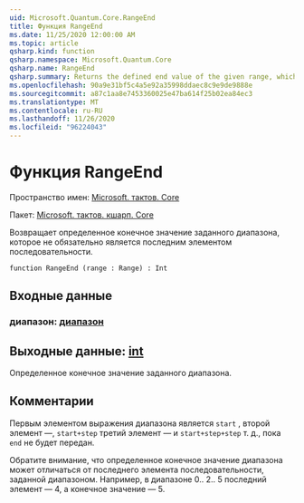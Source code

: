 ```yaml
---
uid: Microsoft.Quantum.Core.RangeEnd
title: Функция RangeEnd
ms.date: 11/25/2020 12:00:00 AM
ms.topic: article
qsharp.kind: function
qsharp.namespace: Microsoft.Quantum.Core
qsharp.name: RangeEnd
qsharp.summary: Returns the defined end value of the given range, which is not necessarily the last element in the sequence.
ms.openlocfilehash: 90a9e31bf5c4a5e92a35998ddaec8c9e9de9888e
ms.sourcegitcommit: a87c1aa8e7453360025e47ba614f25b02ea84ec3
ms.translationtype: MT
ms.contentlocale: ru-RU
ms.lasthandoff: 11/26/2020
ms.locfileid: "96224043"
---
```

# <a name="rangeend-function"></a>Функция RangeEnd

Пространство имен: [Microsoft. тактов. Core](xref:Microsoft.Quantum.Core)

Пакет: [Microsoft. тактов. кшарп. Core](https://nuget.org/packages/Microsoft.Quantum.QSharp.Core)


Возвращает определенное конечное значение заданного диапазона, которое не обязательно является последним элементом последовательности.

```qsharp
function RangeEnd (range : Range) : Int
```


## <a name="input"></a>Входные данные

### <a name="range--range"></a>диапазон: [диапазон](xref:microsoft.quantum.lang-ref.range)





## <a name="output--int"></a>Выходные данные: [int](xref:microsoft.quantum.lang-ref.int)

Определенное конечное значение заданного диапазона.

## <a name="remarks"></a>Комментарии

Первым элементом выражения диапазона является `start` , второй элемент —, `start+step` третий элемент — и `start+step+step` т. д., пока `end` не будет передан.

Обратите внимание, что определенное конечное значение диапазона может отличаться от последнего элемента последовательности, заданной диапазоном. Например, в диапазоне 0.. 2.. 5 последний элемент — 4, а конечное значение — 5.